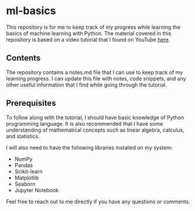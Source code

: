 # ml-basics

This repository is for me to keep track of my progress while learning the basics of machine learning with Python. The material covered in this repository is based on a video tutorial that I found on YouTube [here](https://www.youtube.com/watch?v=i_LwzRVP7bg&t=4768s).

## Contents

The repository contains a notes.md file that I can use to keep track of my learning progress. I can update this file with notes, code snippets, and any other useful information that I find while going through the tutorial.

## Prerequisites

To follow along with the tutorial, I should have basic knowledge of Python programming language. It is also recommended that I have some understanding of mathematical concepts such as linear algebra, calculus, and statistics.

I will also need to have the following libraries installed on my system:

- NumPy
- Pandas
- Scikit-learn
- Matplotlib
- Seaborn
- Jupyter Notebook

Feel free to reach out to me directly if you have any questions or comments.